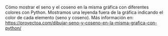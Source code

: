Cómo mostrar el seno y el coseno en la misma gráfica con diferentes colores con Python. Mostramos una leyenda fuera de la gráfica indicando el color de cada elemento (seno y coseno). Más información en: https://proyectoa.com/dibujar-seno-y-coseno-en-la-misma-grafica-con-python/
